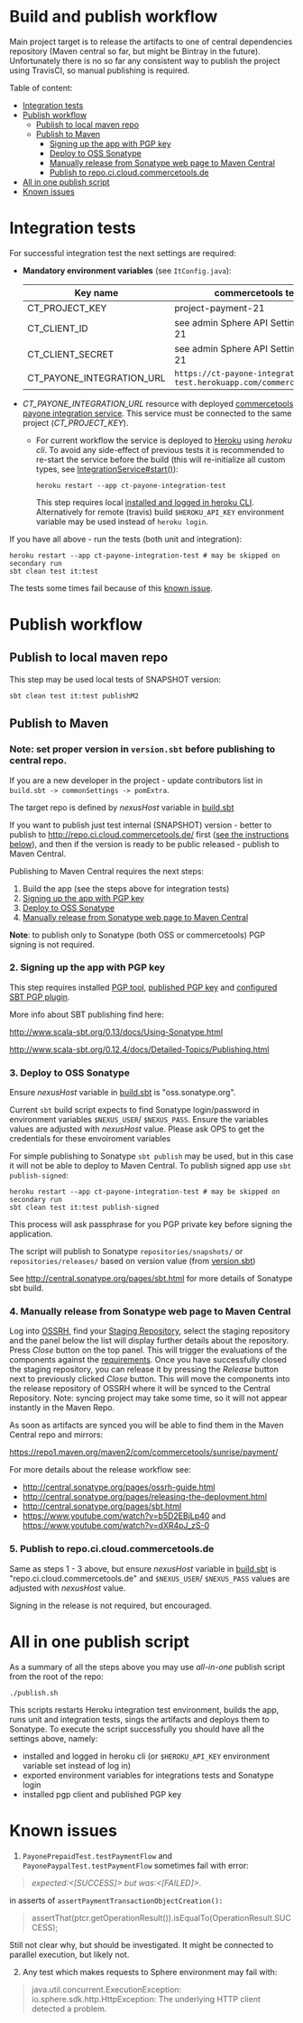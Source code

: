 Build and publish workflow
===========================

Main project target is to release the artifacts to one of central dependencies repository 
(Maven central so far, but might be Bintray in the future). Unfortunately there is no so far any consistent way to 
publish the project using TravisCI, so manual publishing is required.

Table of content:

  - [Integration tests](#integration-tests)
  - [Publish workflow](#publish-workflow)
    - [Publish to local maven repo](#publish-to-local-maven-repo)
    - [Publish to Maven](#publish-to-maven)
      - [Signing up the app with PGP key](#2-signing-up-the-app-with-pgp-key)
      - [Deploy to OSS Sonatype](#3-deploy-to-oss-sonatype)
      - [Manually release from Sonatype web page to Maven Central](#4-manually-release-from-sonatype-web-page-to-maven-central)
      - [Publish to repo.ci.cloud.commercetools.de](#5-publish-to-repocicloudcommercetoolsde)
  - [All in one publish script](#all-in-one-publish-script)
  - [Known issues](#known-issues)
  
# Integration tests
 
For successful integration test the next settings are required:
 - **Mandatory environment variables** (see `ItConfig.java`):
 
    |  Key name                 | commercetools test environment                                                    |
    |---------------------------|-----------------------------------------------------------------------------------|
    | CT_PROJECT_KEY            | project-payment-21                                                                |
    | CT_CLIENT_ID              | see admin Sphere API Settings for project-payment-21                              |
    | CT_CLIENT_SECRET          | see admin Sphere API Settings for project-payment-21                              |
    | CT_PAYONE_INTEGRATION_URL | `https://ct-payone-integration-test.herokuapp.com/commercetools/handle/payments/` |
    
  - *CT_PAYONE_INTEGRATION_URL* resource with deployed 
    [commercetools payone integration service](https://github.com/commercetools/commercetools-payone-integration).
    This service must be connected to the same project (*CT_PROJECT_KEY*).
    - For current workflow the service is deployed to [Heroku](https://dashboard.heroku.com/apps/ct-payone-integration-test/settings)
    using *heroku cli*. To avoid any side-effect of previous tests it is recommended to re-start the service 
    before the build (this will re-initialize all custom types, see [IntegrationService#start()](https://github.com/commercetools/commercetools-payone-integration/blob/927adfa637918c20feb03242242f9d57f5561669/service/src/main/java/com/commercetools/pspadapter/payone/IntegrationService.java#L52)):
      ```
      heroku restart --app ct-payone-integration-test
      ```
      This step requires local [installed and logged in heroku CLI](https://devcenter.heroku.com/articles/heroku-command-line).
      Alternatively for remote (travis) build `$HEROKU_API_KEY` environment variable may be used instead of `heroku login`. 

If you have all above - run the tests (both unit and integration):
```
heroku restart --app ct-payone-integration-test # may be skipped on secondary run
sbt clean test it:test
```

The tests some times fail because of this [known issue](#known-issues).

# Publish workflow

## Publish to local maven repo
 
This step may be used local tests of SNAPSHOT version:
```
sbt clean test it:test publishM2
```

## Publish to Maven

### **Note**: set proper version in `version.sbt` before publishing to central repo.

If you are a new developer in the project - update contributors list in `build.sbt -> commonSettings -> pomExtra`.

The target repo is defined by _nexusHost_ variable in [build.sbt](build.sbt)

If you want to publish just test internal (SNAPSHOT) version - better to publish to 
http://repo.ci.cloud.commercetools.de/ first ([see the instructions below](#5-publish-to-repo.ci.cloud.commercetools.de)),
and then if the version is ready to be public released - publish to Maven Central.

Publishing to Maven Central requires the next steps:

 1. Build the app (see the steps above for integration tests)
 2. [Signing up the app with PGP key](#2-signing-up-the-app-with-pgp-key)
 3. [Deploy to OSS Sonatype](#3-deploy-to-oss-sonatype)
 4. [Manually release from Sonatype web page to Maven Central](#4-manually-release-from-sonatype-web-page-to-maven-central)
 
**Note**: to publish only to Sonatype (both OSS or commercetools) PGP signing is not required.
 
### 2. Signing up the app with PGP key

This step requires installed [PGP tool](https://gpgtools.org/), 
[published PGP key](http://security.stackexchange.com/questions/406/how-should-i-distribute-my-public-key) and 
[configured SBT PGP plugin](http://www.scala-sbt.org/sbt-pgp/). 

More info about SBT publishing find here:

http://www.scala-sbt.org/0.13/docs/Using-Sonatype.html

http://www.scala-sbt.org/0.12.4/docs/Detailed-Topics/Publishing.html

### 3. Deploy to OSS Sonatype

Ensure _nexusHost_ variable in [build.sbt](build.sbt) is "oss.sonatype.org".

Current `sbt` build script expects to find Sonatype login/password in environment variables `$NEXUS_USER`/ `$NEXUS_PASS`.
Ensure the variables values are adjusted with _nexusHost_ value. Please ask OPS to get the credentials for these envoiroment variables

For simple publishing to Sonatype `sbt publish` may be used, but in this case it will not be able to deploy to 
Maven Central. To publish signed app use `sbt publish-signed`:
```
heroku restart --app ct-payone-integration-test # may be skipped on secondary run
sbt clean test it:test publish-signed
```

This process will ask passphrase for you PGP private key before signing the application.

The script will publish to Sonatype `repositories/snapshots/` or `repositories/releases/` based on version value 
(from [version.sbt](/version.sbt))

See http://central.sonatype.org/pages/sbt.html for more details of Sonatype sbt build.

### 4. Manually release from Sonatype web page to Maven Central

Log into [OSSRH](https://oss.sonatype.org/), find your
[Staging Repository](http://central.sonatype.org/pages/releasing-the-deployment.html#locate-and-examine-your-staging-repository),
select the staging repository and the panel below the list will display further details about the repository. 
Press _Close_ button on the top panel. This will trigger the evaluations of the components against the 
[requirements](http://central.sonatype.org/pages/requirements.html). 
Once you have successfully closed the staging repository, you can release it by pressing the _Release_ button next to 
previously clicked _Close_ button. This will move the components into the release repository of OSSRH where 
it will be synced to the Central Repository. Note: syncing project may take some time, so it will not appear instantly
in the Maven Repo.

As soon as artifacts are synced you will be able to find them in the Maven Central repo and mirrors:

https://repo1.maven.org/maven2/com/commercetools/sunrise/payment/

For more details about the release workflow see:

 - http://central.sonatype.org/pages/ossrh-guide.html
 - http://central.sonatype.org/pages/releasing-the-deployment.html
 - http://central.sonatype.org/pages/sbt.html
 - https://www.youtube.com/watch?v=b5D2EBjLp40 and https://www.youtube.com/watch?v=dXR4pJ_zS-0
 
### 5. Publish to repo.ci.cloud.commercetools.de

Same as steps 1 - 3 above, but ensure _nexusHost_ variable in [build.sbt](build.sbt) is "repo.ci.cloud.commercetools.de" 
and `$NEXUS_USER`/ `$NEXUS_PASS` values are adjusted with _nexusHost_ value.

Signing in the release is not required, but encouraged.

# All in one publish script

As a summary of all the steps above you may use _all-in-one_ publish script from the root of the repo:

```
./publish.sh
```

This scripts restarts Heroku integration test environment, builds the app, runs unit and integration tests, sings the
artifacts and deploys them to Sonatype. To execute the script successfully you should have all the settings above, 
namely:

 - installed and logged in heroku cli (or `$HEROKU_API_KEY` environment variable set instead of log in)
 - exported environment variables for integrations tests and Sonatype login
 - installed pgp client and published PGP key 

# Known issues
 1. `PayonePrepaidTest.testPaymentFlow` and `PayonePaypalTest.testPaymentFlow` 
 sometimes fail with error:
 > _expected:<[SUCCESS]> but was:<[FAILED]>_. 
 
 in asserts of `assertPaymentTransactionObjectCreation():`
 > assertThat(ptcr.getOperationResult()).isEqualTo(OperationResult.SUCCESS);
 
  
 Still not clear why, but should be investigated.
 It might be connected to parallel execution, but likely not.
 
 2. Any test which makes requests to Sphere environment may fail with:
 > java.util.concurrent.ExecutionException: io.sphere.sdk.http.HttpException: 
 > The underlying HTTP client detected a problem.
 
